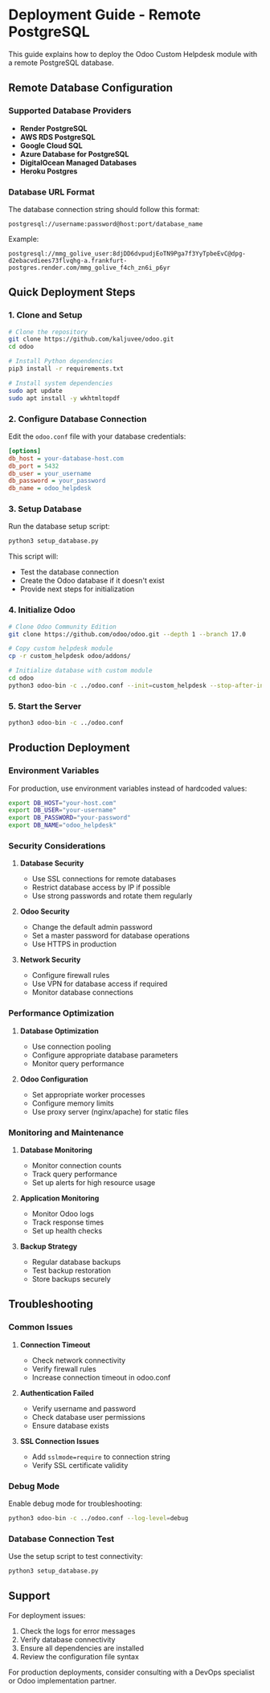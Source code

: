 # Deployment Guide - Remote PostgreSQL

This guide explains how to deploy the Odoo Custom Helpdesk module with a remote PostgreSQL database.

## Remote Database Configuration

### Supported Database Providers

- **Render PostgreSQL**
- **AWS RDS PostgreSQL**
- **Google Cloud SQL**
- **Azure Database for PostgreSQL**
- **DigitalOcean Managed Databases**
- **Heroku Postgres**

### Database URL Format

The database connection string should follow this format:
```
postgresql://username:password@host:port/database_name
```

Example:
```
postgresql://mmg_golive_user:8djDD6dvpudjEoTN9Pga7f3YyTpbeEvC@dpg-d2ebacvdiees73flvqhg-a.frankfurt-postgres.render.com/mmg_golive_f4ch_zn6i_p6yr
```

## Quick Deployment Steps

### 1. Clone and Setup

```bash
# Clone the repository
git clone https://github.com/kaljuvee/odoo.git
cd odoo

# Install Python dependencies
pip3 install -r requirements.txt

# Install system dependencies
sudo apt update
sudo apt install -y wkhtmltopdf
```

### 2. Configure Database Connection

Edit the `odoo.conf` file with your database credentials:

```ini
[options]
db_host = your-database-host.com
db_port = 5432
db_user = your_username
db_password = your_password
db_name = odoo_helpdesk
```

### 3. Setup Database

Run the database setup script:

```bash
python3 setup_database.py
```

This script will:
- Test the database connection
- Create the Odoo database if it doesn't exist
- Provide next steps for initialization

### 4. Initialize Odoo

```bash
# Clone Odoo Community Edition
git clone https://github.com/odoo/odoo.git --depth 1 --branch 17.0

# Copy custom helpdesk module
cp -r custom_helpdesk odoo/addons/

# Initialize database with custom module
cd odoo
python3 odoo-bin -c ../odoo.conf --init=custom_helpdesk --stop-after-init
```

### 5. Start the Server

```bash
python3 odoo-bin -c ../odoo.conf
```

## Production Deployment

### Environment Variables

For production, use environment variables instead of hardcoded values:

```bash
export DB_HOST="your-host.com"
export DB_USER="your-username"
export DB_PASSWORD="your-password"
export DB_NAME="odoo_helpdesk"
```

### Security Considerations

1. **Database Security**
   - Use SSL connections for remote databases
   - Restrict database access by IP if possible
   - Use strong passwords and rotate them regularly

2. **Odoo Security**
   - Change the default admin password
   - Set a master password for database operations
   - Use HTTPS in production

3. **Network Security**
   - Configure firewall rules
   - Use VPN for database access if required
   - Monitor database connections

### Performance Optimization

1. **Database Optimization**
   - Use connection pooling
   - Configure appropriate database parameters
   - Monitor query performance

2. **Odoo Configuration**
   - Set appropriate worker processes
   - Configure memory limits
   - Use proxy server (nginx/apache) for static files

### Monitoring and Maintenance

1. **Database Monitoring**
   - Monitor connection counts
   - Track query performance
   - Set up alerts for high resource usage

2. **Application Monitoring**
   - Monitor Odoo logs
   - Track response times
   - Set up health checks

3. **Backup Strategy**
   - Regular database backups
   - Test backup restoration
   - Store backups securely

## Troubleshooting

### Common Issues

1. **Connection Timeout**
   - Check network connectivity
   - Verify firewall rules
   - Increase connection timeout in odoo.conf

2. **Authentication Failed**
   - Verify username and password
   - Check database user permissions
   - Ensure database exists

3. **SSL Connection Issues**
   - Add `sslmode=require` to connection string
   - Verify SSL certificate validity

### Debug Mode

Enable debug mode for troubleshooting:

```bash
python3 odoo-bin -c ../odoo.conf --log-level=debug
```

### Database Connection Test

Use the setup script to test connectivity:

```bash
python3 setup_database.py
```

## Support

For deployment issues:
1. Check the logs for error messages
2. Verify database connectivity
3. Ensure all dependencies are installed
4. Review the configuration file syntax

For production deployments, consider consulting with a DevOps specialist or Odoo implementation partner.
